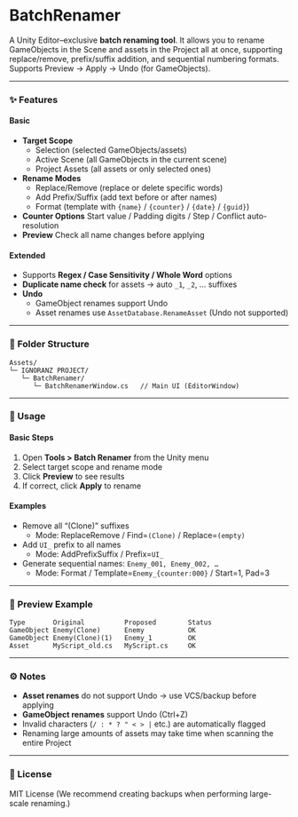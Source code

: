 # BatchRenamer

A Unity Editor–exclusive **batch renaming tool**.
It allows you to rename GameObjects in the Scene and assets in the Project all at once, supporting replace/remove, prefix/suffix addition, and sequential numbering formats.
Supports Preview → Apply → Undo (for GameObjects).

---

### ✨ Features

#### Basic
- **Target Scope**
  - Selection (selected GameObjects/assets)
  - Active Scene (all GameObjects in the current scene)
  - Project Assets (all assets or only selected ones)
- **Rename Modes**
  - Replace/Remove (replace or delete specific words)
  - Add Prefix/Suffix (add text before or after names)
  - Format (template with `{name}` / `{counter}` / `{date}` / `{guid}`)
- **Counter Options**
  Start value / Padding digits / Step / Conflict auto-resolution
- **Preview**
  Check all name changes before applying

#### Extended
- Supports **Regex / Case Sensitivity / Whole Word** options
- **Duplicate name check** for assets → auto `_1`, `_2`, … suffixes
- **Undo**
  - GameObject renames support Undo
  - Asset renames use `AssetDatabase.RenameAsset` (Undo not supported)

---

### 📂 Folder Structure

    Assets/
    └─ IGNORANZ PROJECT/
       └─ BatchRenamer/
          └─ BatchRenamerWindow.cs   // Main UI (EditorWindow)

---

### 🚀 Usage

#### Basic Steps
1. Open **Tools > Batch Renamer** from the Unity menu
2. Select target scope and rename mode
3. Click **Preview** to see results
4. If correct, click **Apply** to rename

#### Examples
- Remove all “(Clone)” suffixes
  - Mode: ReplaceRemove / Find=`(Clone)` / Replace=`(empty)`
- Add `UI_` prefix to all names
  - Mode: AddPrefixSuffix / Prefix=`UI_`
- Generate sequential names: `Enemy_001, Enemy_002, …`
  - Mode: Format / Template=`Enemy_{counter:000}` / Start=1, Pad=3

---

### 📝 Preview Example

    Type       Original          Proposed        Status
    GameObject Enemy(Clone)      Enemy           OK
    GameObject Enemy(Clone)(1)   Enemy_1         OK
    Asset      MyScript_old.cs   MyScript.cs     OK

---

### ⚙️ Notes
- **Asset renames** do not support Undo → use VCS/backup before applying
- **GameObject renames** support Undo (Ctrl+Z)
- Invalid characters (`/ : * ? " < > |` etc.) are automatically flagged
- Renaming large amounts of assets may take time when scanning the entire Project

---

### 📜 License

MIT License
(We recommend creating backups when performing large-scale renaming.)